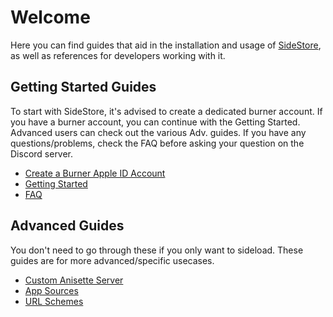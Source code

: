# Welcome

Here you can find guides that aid in the installation and usage of [SideStore](https://sidestore.io), as well as references for developers working with it.

## Getting Started Guides

To start with SideStore, it's advised to create a dedicated burner account.
If you have a burner account, you can continue with the Getting Started.
Advanced users can check out the various Adv. guides.
If you have any questions/problems, check the FAQ before asking your question on the Discord server.

- [Create a Burner Apple ID Account](Guides/burner-apple-id.md)
- [Getting Started](Guides/getting-started.md)
- [FAQ](faq.md)

## Advanced Guides

You don't need to go through these if you only want to sideload. These guides are for more advanced/specific usecases.

- [Custom Anisette Server](Advanced/anisette-server.md)
- [App Sources](Advanced/app-sources.md)
- [URL Schemes](Advanced/url-schemes.md)
